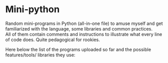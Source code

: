 # Mini-python

Random mini-programs in Python (all-in-one file) to amuse myself and get familiarized with the language, some libraries and common practices.\
All of them contain comments and instructions to illustrate what every line of code does. Quite pedagogical for rookies.

Here below the list of the programs uploaded so far and the possible features/tools/ libraries they use:
